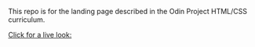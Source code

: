This repo is for the landing page described in the Odin Project HTML/CSS curriculum.

[Click for a live look:](https://jselbaz.github.io/odin-landing-page/)
